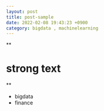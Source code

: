 ```yaml
---
layout: post
title: post-sample
date: 2022-02-08 19:43:23 +0900
category: bigdata , machinelearning
---
```


**

# strong text

**

 - bigdata
 - finance


